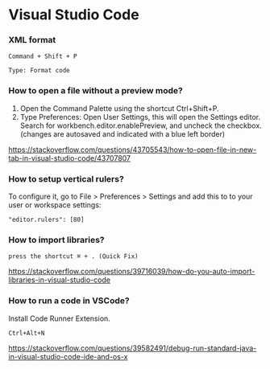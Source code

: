 # Visual Studio Code

### XML format
```
Command + Shift + P

Type: Format code
```

### How to open a file without a preview mode?

1. Open the Command Palette using the shortcut Ctrl+Shift+P.
2. Type Preferences: Open User Settings, this will open the Settings editor. Search for workbench.editor.enablePreview, and uncheck the checkbox. (changes are autosaved and indicated with a blue left border)

https://stackoverflow.com/questions/43705543/how-to-open-file-in-new-tab-in-visual-studio-code/43707807

### How to setup vertical rulers?

To configure it, go to File > Preferences > Settings and add this to to your user or workspace settings:

```
"editor.rulers": [80]
```

### How to import libraries?

```
press the shortcut ⌘ + . (Quick Fix)
```

https://stackoverflow.com/questions/39716039/how-do-you-auto-import-libraries-in-visual-studio-code

### How to run a code in VSCode?

Install Code Runner Extension.

```
Ctrl+Alt+N
```

https://stackoverflow.com/questions/39582491/debug-run-standard-java-in-visual-studio-code-ide-and-os-x
